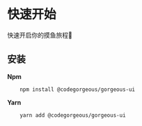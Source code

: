 # 快速开始

快速开启你的摸鱼旅程🦑

## 安装

**Npm**
```shell
    npm install @codegorgeous/gorgeous-ui
```

**Yarn**
```shell
    yarn add @codegorgeous/gorgeous-ui
```